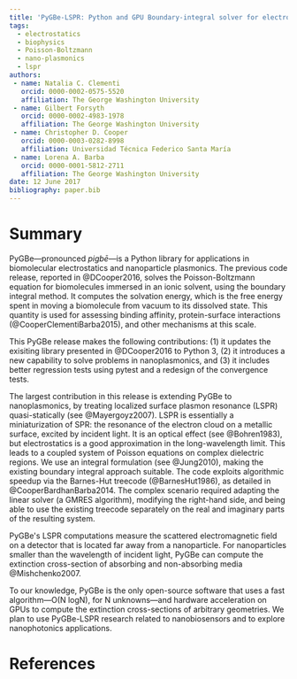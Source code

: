```yaml
---
title: 'PyGBe-LSPR: Python and GPU Boundary-integral solver for electrostatics'
tags:
  - electrostatics
  - biophysics
  - Poisson-Boltzmann
  - nano-plasmonics
  - lspr
authors:
 - name: Natalia C. Clementi
   orcid: 0000-0002-0575-5520
   affiliation: The George Washington University
 - name: Gilbert Forsyth
   orcid: 0000-0002-4983-1978
   affiliation: The George Washington University
 - name: Christopher D. Cooper
   orcid: 0000-0003-0282-8998
   affiliation: Universidad Técnica Federico Santa María
 - name: Lorena A. Barba
   orcid: 0000-0001-5812-2711
   affiliation: The George Washington University
date: 12 June 2017
bibliography: paper.bib
---
```


# Summary

PyGBe—pronounced _pigbē_—is a Python library for applications in 
biomolecular electrostatics and nanoparticle plasmonics.
The previous code release, reported in @DCooper2016, solves the Poisson-Boltzmann equation
for biomolecules immersed in an ionic solvent, using the boundary integral method.
It computes the solvation energy, which is the free energy spent in moving a biomolecule
from vacuum to its dissolved state.
This quantity is used for assessing binding affinity, protein-surface interactions 
(@CooperClementiBarba2015), and other mechanisms at this scale.

This PyGBe release makes the following contributions:
(1) it updates the exisiting library presented in @DCooper2016 to Python 3,
(2) it introduces a new capability to solve problems in nanoplasmonics, and 
(3) it includes better regression tests using pytest and a redesign of the convergence tests.


The largest contribution in this release is extending PyGBe to nanoplasmonics, 
by treating localized surface plasmon resonance (LSPR) quasi-statically (see @Mayergoyz2007).
LSPR is essentially a miniaturization of SPR: the resonance of the electron cloud on a 
metallic surface, excited by incident light.
It is an optical effect (see @Bohren1983), but electrostatics is a good approximation in the 
long-wavelength limit. This leads to a coupled system of Poisson equations on complex dielectric regions.
We use an integral formulation (see @Jung2010), making the existing boundary integral
approach suitable. 
The code exploits algorithmic speedup via the Barnes-Hut treecode (@BarnesHut1986), 
as detailed in @CooperBardhanBarba2014.
The complex scenario required adapting the linear solver (a GMRES algorithm), 
modifying the right-hand side, and being able to use the existing treecode
separately on the real and imaginary parts of the resulting system.

PyGBe's LSPR computations measure the scattered electromagnetic field on a detector 
that is located far away from a nanoparticle.
For nanoparticles smaller than the wavelength of incident light, PyGBe 
can compute the extinction cross-section of absorbing and non-absorbing media
@Mishchenko2007. 

To our knowledge, PyGBe is the only open-source software that uses a fast algorithm—O(N logN),
for N unknowns—and hardware acceleration on GPUs to compute the extinction cross-sections 
of arbitrary geometries. We plan to use PyGBe-LSPR research related to nanobiosensors and to explore
nanophotonics applications.


# References
